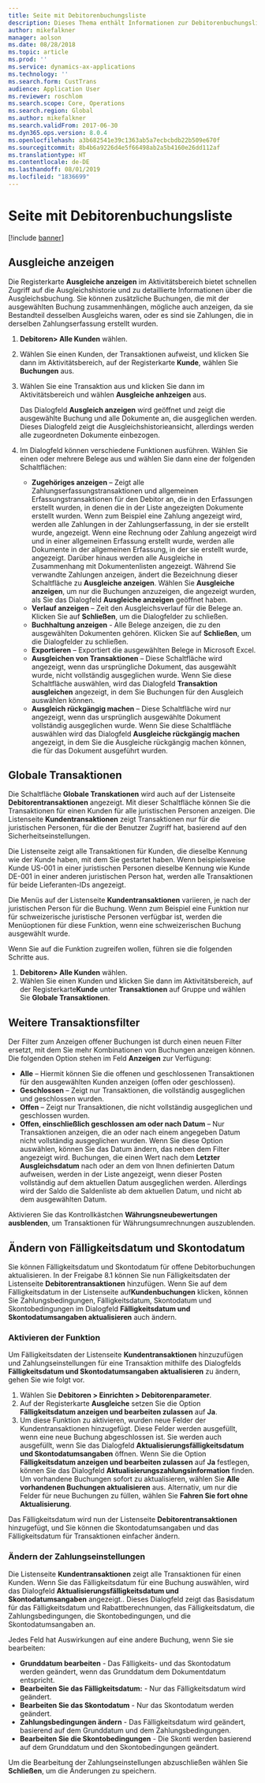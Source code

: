 ```yaml
---
title: Seite mit Debitorenbuchungsliste
description: Dieses Thema enthält Informationen zur Debitorenbuchungslistenseite für Microsoft Dynamics 365 for Finance and Operations.
author: mikefalkner
manager: aolson
ms.date: 08/28/2018
ms.topic: article
ms.prod: ''
ms.service: dynamics-ax-applications
ms.technology: ''
ms.search.form: CustTrans
audience: Application User
ms.reviewer: roschlom
ms.search.scope: Core, Operations
ms.search.region: Global
ms.author: mikefalkner
ms.search.validFrom: 2017-06-30
ms.dyn365.ops.version: 8.0.4
ms.openlocfilehash: a3b682541e39c1363ab5a7ecbcbdb22b509e670f
ms.sourcegitcommit: 8b4b6a9226d4e5f66498ab2a5b4160e26dd112af
ms.translationtype: HT
ms.contentlocale: de-DE
ms.lasthandoff: 08/01/2019
ms.locfileid: "1836699"
---
```

# <a name="customer-transactions-list-page"></a>Seite mit Debitorenbuchungsliste

[!include [banner](../includes/banner.md)]

## <a name="view-settlements"></a>Ausgleiche anzeigen

Die Registerkarte **Ausgleiche anzeigen** im Aktivitätsbereich bietet schnellen Zugriff auf die Ausgleichshistorie und zu detaillierte Informationen über die Ausgleichsbuchung. Sie können zusätzliche Buchungen, die mit der ausgewählten Buchung zusammenhängen, mögliche auch anzeigen, da sie Bestandteil desselben Ausgleichs waren, oder es sind sie Zahlungen, die in derselben Zahlungserfassung erstellt wurden.

1. **Debitoren\> Alle Kunden** wählen.
2. Wählen Sie einen Kunden, der Transaktionen aufweist, und klicken Sie dann im Aktivitätsbereich, auf der Registerkarte **Kunde**, wählen Sie **Buchungen** aus.
3. Wählen Sie eine Transaktion aus und klicken Sie dann im Aktivitätsbereich und wählen **Ausgleiche anhzeigen** aus.

    Das Dialogfeld **Ausgleich anzeigen** wird geöffnet und zeigt die ausgewählte Buchung und alle Dokumente an, die ausgeglichen werden. Dieses Dialogfeld zeigt die Ausgleichshistorieansicht, allerdings werden alle zugeordneten Dokumente einbezogen.

4. Im Dialogfeld können verschiedene Funktionen ausführen. Wählen Sie einen oder mehrere Belege aus und wählen Sie dann eine der folgenden Schaltflächen:

    - **Zugehöriges anzeigen** – Zeigt alle Zahlungserfassungstransaktionen und allgemeinen Erfassungstransaktionen für den Debitor an, die in den Erfassungen erstellt wurden, in denen die in der Liste angezeigten Dokumente erstellt wurden. Wenn zum Beispiel eine Zahlung angezeigt wird, werden alle Zahlungen in der Zahlungserfassung, in der sie erstellt wurde, angezeigt. Wenn eine Rechnung oder Zahlung angezeigt wird und in einer allgemeinen Erfassung erstellt wurde, werden alle Dokumente in der allgemeinen Erfassung, in der sie erstellt wurde, angezeigt. Darüber hinaus werden alle Ausgleiche in Zusammenhang mit Dokumentenlisten angezeigt. Während Sie verwandte Zahlungen anzeigen, ändert die Bezeichnung dieser Schaltfläche zu **Ausgleiche anzeigen**. Wählen Sie **Ausgleiche anzeigen**, um nur die Buchungen anzuzeigen, die angezeigt wurden, als Sie  das Dialogfeld **Ausgleiche anzeigen** geöffnet haben.
    - **Verlauf anzeigen** – Zeit den Ausgleichsverlauf für die Belege an. Klicken Sie auf **Schließen**, um die Dialogfelder zu schließen.
    - **Buchhaltung anzeigen** - Alle Belege anzeigen, die zu den ausgewählten Dokumenten gehören. Klicken Sie auf **Schließen**, um die Dialogfelder zu schließen.
    - **Exportieren** – Exportiert die ausgewählten Belege in Microsoft Excel.
    - **Ausgleichen von Transaktionen** – Diese Schaltfläche wird angezeigt, wenn das ursprüngliche Dokument, das ausgewählt wurde, nicht vollständig ausgeglichen wurde. Wenn Sie diese Schaltfläche auswählen, wird das Dialogfeld **Transaktion ausgleichen** angezeigt, in dem Sie Buchungen für den Ausgleich auswählen können.
    - **Ausgleich rückgängig machen** – Diese Schaltfläche wird nur angezeigt, wenn das ursprünglich ausgewählte Dokument vollständig ausgeglichen wurde. Wenn Sie diese Schaltfläche auswählen wird das Dialogfeld **Ausgleiche rückgängig machen** angezeigt, in dem Sie die Ausgleiche rückgängig machen können, die für das Dokument ausgeführt wurden.

## <a name="global-transactions"></a>Globale Transaktionen

Die Schaltfläche **Globale Transkationen** wird auch auf der Listenseite **Debitorentransaktionen** angezeigt. Mit dieser Schaltfläche können Sie die Transaktionen für einen Kunden für alle juristischen Personen anzeigen. Die Listenseite **Kundentransaktionen** zeigt Transaktionen nur für die juristischen Personen, für die der Benutzer Zugriff hat, basierend auf den Sicherheitseinstellungen.

Die Listenseite zeigt alle Transaktionen für Kunden, die dieselbe Kennung wie der Kunde haben, mit dem Sie gestartet haben. Wenn beispielsweise Kunde US-001 in einer juristischen Personen dieselbe Kennung wie Kunde DE-001 in einer anderen juristischen Person hat, werden alle Transaktionen für beide Lieferanten-IDs angezeigt.

Die Menüs auf der Listenseite **Kundentransaktionen** variieren, je nach der juristischen Person für die Buchung. Wenn zum Beispiel eine Funktion nur für schweizerische juristische Personen verfügbar ist, werden die Menüoptionen für diese Funktion, wenn eine schweizerischen Buchung ausgewählt wurde.

Wenn Sie auf die Funktion zugreifen wollen, führen sie die folgenden Schritte aus.

1. **Debitoren\> Alle Kunden** wählen.
2. Wählen Sie einen Kunden und klicken Sie dann im Aktivitätsbereich, auf der Registerkarte**Kunde** unter **Transaktionen** auf Gruppe und wählen Sie **Globale Transaktionen**.

## <a name="more-transaction-filters"></a>Weitere Transaktionsfilter 

Der Filter zum Anzeigen offener Buchungen ist durch einen neuen Filter ersetzt, mit dem Sie mehr  Kombinationen von Buchungen anzeigen können. Die folgenden Option stehen im Feld **Anzeigen** zur Verfügung:

- **Alle** – Hiermit können Sie die offenen und geschlossenen Transaktionen für den ausgewählten Kunden anzeigen (offen oder geschlossen).
- **Geschlossen** – Zeigt nur Transaktionen, die vollständig ausgeglichen und geschlossen wurden.
- **Offen** – Zeigt nur Transaktionen, die nicht vollständig ausgeglichen und geschlossen wurden.
- **Offen, einschließlich geschlossen am oder nach Datum** – Nur Transaktionen anzeigen, die an oder nach einem angegeben Datum nicht vollständig ausgeglichen wurden. Wenn Sie diese Option auswählen, können Sie das Datum ändern, das neben dem Filter angezeigt wird. Buchungen, die einen Wert nach dem **Letzter Ausgleichsdatum** nach oder an dem von Ihnen definierten Datum aufweisen, werden in der Liste angezeigt, wenn dieser Posten vollständig auf dem aktuellen Datum ausgeglichen werden. Allerdings wird der Saldo die Saldenliste ab dem aktuellen Datum, und nicht ab dem ausgewählten Datum.

Aktivieren Sie das Kontrollkästchen **Währungsneubewertungen ausblenden**, um Transaktionen für Währungsumrechnungen auszublenden.

## <a name="modify-due-dates-and-discount-dates"></a>Ändern von Fälligkeitsdatum und Skontodatum

Sie können Fälligkeitsdatum und Skontodatum für offene Debitorbuchungen aktualisieren. In der Freigabe 8.1 können Sie nun Fälligkeitsdaten der Listenseite **Debitorentransaktionen** hinzufügen. Wenn Sie auf dem Fälligkeitsdatum in der Listenseite auf**Kundenbuchungen** klicken, können Sie Zahlungsbedingungen, Fälligkeitsdatum, Skontodatum und Skontobedingungen im Dialogfeld **Fälligkeitsdatum und Skontodatumsangaben aktualisieren** auch ändern.

### <a name="activate-the-feature"></a>Aktivieren der Funktion

Um Fälligkeitsdaten der Listenseite **Kundentransaktionen** hinzuzufügen und Zahlungseinstellungen für eine Transaktion mithilfe des Dialogfelds **Fälligkeitsdatum und Skontodatumsangaben aktualisieren** zu ändern, gehen Sie wie folgt vor.

1. Wählen Sie **Debitoren \> Einrichten \> Debitorenparameter**.
2. Auf der Registerkarte **Ausgleiche** setzen Sie die Option **Fälligkeitsdatum anzeigen und bearbeiten zulassen** auf **Ja**.
3. Um diese Funktion zu aktivieren, wurden neue Felder der Kundentransaktionen hinzugefügt. Diese Felder werden ausgefüllt, wenn eine neue Buchung abgeschlossen ist. Sie werden auch ausgefüllt, wenn Sie das Dialogfeld **Aktualisierungsfälligkeitsdatum und Skontodatumsangaben** öffnen. Wenn Sie die Option **Fälligkeitsdatum anzeigen und bearbeiten zulassen** auf **Ja** festlegen, können Sie das Dialogfeld **Aktualisierungszahlungsinformation** finden.  Um vorhandene Buchungen sofort zu aktualisieren, wählen Sie **Alle vorhandenen Buchungen aktualisieren** aus. Alternativ, um nur die Felder für neue Buchungen zu füllen, wählen Sie **Fahren Sie fort ohne Aktualisierung**.

Das Fälligkeitsdatum wird nun der Listenseite **Debitorentransaktionen** hinzugefügt, und Sie können die Skontodatumsangaben und das Fälligkeitsdatum für Transaktionen einfacher ändern.

### <a name="modify-the-payment-settings"></a>Ändern der Zahlungseinstellungen

Die Listenseite **Kundentransaktionen** zeigt alle Transaktionen für einen Kunden. Wenn Sie das Fälligkeitsdatum für eine Buchung auswählen, wird das Dialogfeld **Aktualisierungsfälligkeitsdatum und Skontodatumsangaben** angezeigt.. Dieses Dialogfeld zeigt das Basisdatum für das Fälligkeitsdatum und Rabattberechnungen, das Fälligkeitsdatum, die Zahlungsbedingungen, die Skontobedingungen, und die Skontodatumsangaben an.

Jedes Feld hat Auswirkungen auf eine andere Buchung, wenn Sie sie bearbeiten:

- **Grunddatum bearbeiten** - Das Fälligkeits- und das Skontodatum werden geändert, wenn das Grunddatum dem Dokumentdatum entspricht.
- **Bearbeiten Sie das Fälligkeitsdatum:** - Nur das Fälligkeitsdatum wird geändert.
- **Bearbeiten Sie das Skontodatum** - Nur das Skontodatum werden geändert.
- **Zahlungsbedingungen ändern** - Das Fälligkeitsdatum wird geändert, basierend auf dem Grunddatum und dem Zahlungsbedingungen.
- **Bearbeiten Sie die Skontobedingungen** - Die Skonti werden basierend auf dem Grunddatum und den Skontobedingungen geändert.

Um die Bearbeitung der Zahlungseinstellungen abzuschließen wählen Sie **Schließen**, um die Änderungen zu speichern.
